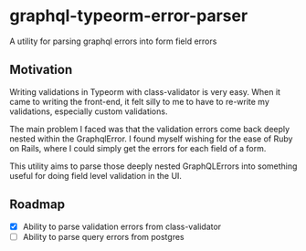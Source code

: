 # graphql-typeorm-error-parser

A utility for parsing graphql errors into form field errors

## Motivation

Writing validations in Typeorm with class-validator is very easy.
When it came to writing the front-end, it felt silly to me to have
to re-write my validations, especially custom validations.

The main problem I faced was that the validation errors come back
deeply nested within the GraphqlError. I found myself wishing for
the ease of Ruby on Rails, where I could simply get the errors for
each field of a form.

This utility aims to parse those deeply nested GraphQLErrors into
something useful for doing field level validation in the UI.

## Roadmap

- [x] Ability to parse validation errors from class-validator
- [ ] Ability to parse query errors from postgres

